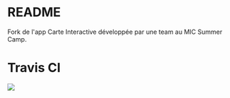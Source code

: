 
# README

Fork de l'app Carte Interactive développée par une team au MIC Summer Camp.

# Travis CI

![](https://api.travis-ci.org/fstephany/carte-interactive.svg?branch=master)
